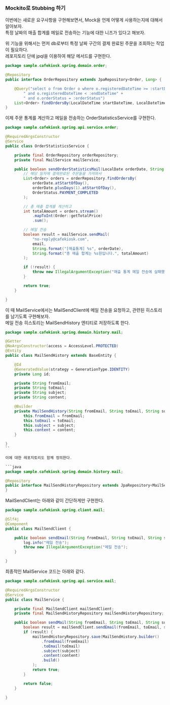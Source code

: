 ### Mockito로 Stubbing 하기

이번에는 새로운 요구사항을 구현해보면서, Mock을 언제 어떻게 사용하는지에 대해서 알아보자.  
특정 날짜의 매출 합계를 메일로 전송하는 기능에 대한 니즈가 있다고 해보자.

위 기능을 위해서는 먼저 db로부터 특정 날짜 구간의 결제 완료된 주문을 조회하는 작업이 필요하다.  
레포지토리 단에 jpql을 이용하여 해당 메서드를 구현한다.

```java
package sample.cafekiosk.spring.domain.order;

@Repository
public interface OrderRepository extends JpaRepository<Order, Long> {

    @Query("select o from Order o where o.registeredDateTime >= :startDateTime" +
        " and o.registeredDateTime < :endDateTime" +
        " and o.orderStatus = :orderStatus")
    List<Order> findOrdersBy(LocalDateTime startDateTime, LocalDateTime endDateTime, OrderStatus orderStatus);
}
```

이제 주문 통계를 계산하고 메일을 전송하는 OrderStatisticsService를 구현한다.

```java
package sample.cafekiosk.spring.api.service.order;

@RequiredArgsConstructor
@Service
public class OrderStatisticsService {

    private final OrderRepository orderRepository;
    private final MailService mailService;

    public boolean sendOrderStatisticsMail(LocalDate orderDate, String email) {
        // 해당 일자에 결제완료된 주문들을 가져와서
        List<Order> orders = orderRepository.findOrdersBy(
            orderDate.atStartOfDay(),
            orderDate.plusDays(1).atStartOfDay(),
            OrderStatus.PAYMENT_COMPLETED
        );

        // 총 매출 합계를 계산하고
        int totalAmount = orders.stream()
            .mapToInt(Order::getTotalPrice)
            .sum();

        // 메일 전송
        boolean result = mailService.sendMail(
            "no-reply@cafekiosk.com",
            email,
            String.format("[매출통계] %s", orderDate),
            String.format("총 매출 합계는 %s원입니다.", totalAmount)
        );

        if (!result) {
            throw new IllegalArgumentException("매출 통계 메일 전송에 실패했습니다.");
        }

        return true;
    }

}
```

이 때 MailService에서는 MailSendClient에 메일 전송을 요청하고, 관련된 히스토리를 남기도록 구현해보자.  
메일 전송 히스토리는 MailSendHistory 엔티티로 저장하도록 한다.

```java
package sample.cafekiosk.spring.domain.history.mail;

@Getter
@NoArgsConstructor(access = AccessLevel.PROTECTED)
@Entity
public class MailSendHistory extends BaseEntity {

    @Id
    @GeneratedValue(strategy = GenerationType.IDENTITY)
    private Long id;

    private String fromEmail;
    private String toEmail;
    private String subject;
    private String content;

    @Builder
    private MailSendHistory(String fromEmail, String toEmail, String subject, String content) {
        this.fromEmail = fromEmail;
        this.toEmail = toEmail;
        this.subject = subject;
        this.content = content;
    }

}
``

이에 대한 레포지토리도 함께 정의한다.

```java
package sample.cafekiosk.spring.domain.history.mail;

@Repository
public interface MailSendHistoryRepository extends JpaRepository<MailSendHistory, Long> {
}
```

MailSendClient는 아래와 같이 간단하게만 구현한다.

```java
package sample.cafekiosk.spring.client.mail;

@Slf4j
@Component
public class MailSendClient {

    public boolean sendEmail(String fromEmail, String toEmail, String subject, String content) {
        log.info("메일 전송");
        throw new IllegalArgumentException("메일 전송");
    }

}
```

최종적인 MailService 코드는 아래와 같다.

```java
package sample.cafekiosk.spring.api.service.mail;

@RequiredArgsConstructor
@Service
public class MailService {

    private final MailSendClient mailSendClient;
    private final MailSendHistoryRepository mailSendHistoryRepository;

    public boolean sendMail(String fromEmail, String toEmail, String subject, String content) {
        boolean result = mailSendClient.sendEmail(fromEmail, toEmail, subject, content);
        if (result) {
            mailSendHistoryRepository.save(MailSendHistory.builder()
                .fromEmail(fromEmail)
                .toEmail(toEmail)
                .subject(subject)
                .content(content)
                .build()
            );
            return true;
        }

        return false;
    }

}
```

